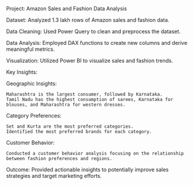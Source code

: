 Project: Amazon Sales and Fashion Data Analysis

Dataset: Analyzed 1.3 lakh rows of Amazon sales and fashion data.

Data Cleaning: Used Power Query to clean and preprocess the dataset.

Data Analysis: Employed DAX functions to create new columns and derive meaningful metrics.

Visualization: Utilized Power BI to visualize sales and fashion trends.

Key Insights:

Geographic Insights:
    
    Maharashtra is the largest consumer, followed by Karnataka.
    Tamil Nadu has the highest consumption of sarees, Karnataka for blouses, and Maharashtra for western dresses.

Category Preferences:
    
    Set and Kurta are the most preferred categories.
    Identified the most preferred brands for each category.

Customer Behavior: 
    
    Conducted a customer behavior analysis focusing on the relationship between fashion preferences and regions.

Outcome: Provided actionable insights to potentially improve sales strategies and target marketing efforts.
